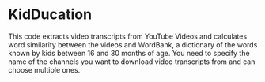 # KidDucation
This code extracts video transcripts from YouTube Videos and calculates word similarity between the
videos and WordBank, a dictionary of the words known by kids between 16 and 30 months of age. 
You need to specify the name of the channels you want to download video transcripts from and can choose multiple ones. 
  
